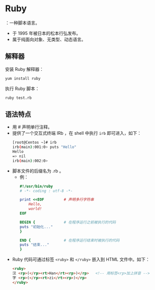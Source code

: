 # Ruby

：一种脚本语言。
- 于 1995 年被日本的松本行弘发布。
- 属于纯面向对象、无类型、动态语言。

## 解释器

安装 Ruby 解释器：
```sh
yum install ruby
```

执行 Ruby 脚本：
```sh
ruby test.rb
```

## 语法特点

- 用 # 声明单行注释。
- 提供了一个交互式终端 IRb ，在 shell 中执行 `irb` 即可进入，如下：
    ```sh
    [root@Centos ~]# irb
    irb(main):001:0> puts "Hello"
    Hello
    => nil
    irb(main):002:0>
    ```
- 脚本文件的后缀名为 .rb 。
  - 例：
    ```ruby
    #!/usr/bin/ruby
    # -*- coding : utf-8 -*-

    print <<EOF         # 声明多行字符串
        Hello,
        world!
    EOF

    BEGIN {             # 在程序运行之前被执行的代码
    puts "初始化..."
    }

    END {               # 在程序运行结束时被执行的代码
    puts "结束..."
    }
    ```
- Ruby 代码可通过标签 `<ruby>` 和 `</ruby>` 嵌入到 HTML 文件中。如下：
    ```html
    <ruby>
    汉 <rp>(</rp><rt>Han</rt><rp>)</rp>   <!-- 用标签<rp>加上拼音 -->
    字 <rp>(</rp><rt>zi</rt><rp>)</rp>
    </ruby>
    ```
